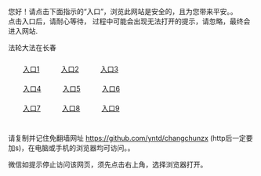 您好！请点击下面指示的“入口”，浏览此网站是安全的，且为您带来平安。。 <br/>
点击入口后，请耐心等待， 过程中可能会出现无法打开的提示，请忽略，最终会进入网站. </br>

法轮大法在长春<br/>
<div style="padding:10px"><a style="margin:20px" target="_blank" href="https://d3idqa0zjcd9ej.cloudfront.net/2Qpsp?iulvfzj" id="ccLink1" rel="nofollow">入口1</a> <a target="_blank" style="margin:20px" href="https://d3idmtej9liwiv.cloudfront.net/2Qpsp?pytmcrzv" id="ccLink2" rel="nofollow">入口2</a> <a style="margin:20px" target="_blank" href="https://d3abm2iszgu4qh.cloudfront.net/2Qpsp?dntvzys" id="ccLink3" rel="nofollow">入口3</a></div>

<div style="padding:10px" ><a style="margin:20px" target="_blank" href="https://d3idqa0zjcd9ej.cloudfront.net/2Qpsp?iulvfzj" id="ccLink4" rel="nofollow">入口4</a> <a style="margin:20px" href="https://d3idmtej9liwiv.cloudfront.net/2Qpsp?pytmcrzv" target="_blank" id="ccLink5" rel="nofollow">入口5</a> <a style="margin:20px" href="https://d3abm2iszgu4qh.cloudfront.net/2Qpsp?dntvzys" target="_blank" id="ccLink6" rel="nofollow">入口6</a></div>

<div style="padding:10px"><a style="margin:20px" target="_blank" href="https://d3idqa0zjcd9ej.cloudfront.net/2Qpsp?iulvfzj" id="ccLink7" rel="nofollow">入口7</a> <a style="margin:20px" href="https://d3idmtej9liwiv.cloudfront.net/2Qpsp?pytmcrzv" target="_blank" id="ccLink8" rel="nofollow">入口8</a> <a style="margin:20px" target="_blank" href="https://d3abm2iszgu4qh.cloudfront.net/2Qpsp?dntvzys" id="ccLink9" rel="nofollow">入口9</a></div>

<br/>



请复制并记住免翻墙网址 https://github.com/yntd/changchunzx (http后一定要加s)，在电脑或手机的浏览器均可访问。。<br/>

微信如提示停止访问该网页，须先点击右上角，选择浏览器打开。
